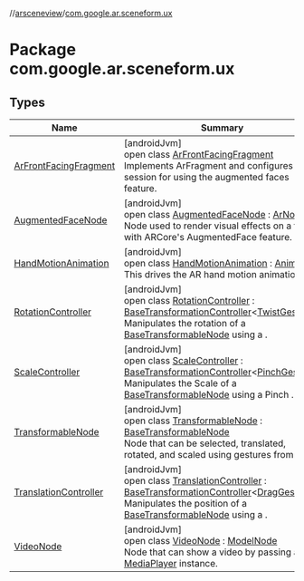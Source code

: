 //[arsceneview](../../index.md)/[com.google.ar.sceneform.ux](index.md)

# Package com.google.ar.sceneform.ux

## Types

| Name | Summary |
|---|---|
| [ArFrontFacingFragment](-ar-front-facing-fragment/index.md) | [androidJvm]<br>open class [ArFrontFacingFragment](-ar-front-facing-fragment/index.md)<br>Implements ArFragment and configures the session for using the augmented faces feature. |
| [AugmentedFaceNode](-augmented-face-node/index.md) | [androidJvm]<br>open class [AugmentedFaceNode](-augmented-face-node/index.md) : [ArNode](../io.github.sceneview.ar.node/-ar-node/index.md)<br>Node used to render visual effects on a face with ARCore's AugmentedFace feature. |
| [HandMotionAnimation](-hand-motion-animation/index.md) | [androidJvm]<br>open class [HandMotionAnimation](-hand-motion-animation/index.md) : [Animation](https://developer.android.com/reference/kotlin/android/view/animation/Animation.html)<br>This drives the AR hand motion animation. |
| [RotationController](-rotation-controller/index.md) | [androidJvm]<br>open class [RotationController](-rotation-controller/index.md) : [BaseTransformationController](../../../arsceneview/com.google.ar.sceneform.ux/-base-transformation-controller/index.md)&lt;[TwistGesture](../../../arsceneview/com.google.ar.sceneform.ux/-twist-gesture/index.md)&gt; <br>Manipulates the rotation of a [BaseTransformableNode](../../../arsceneview/com.google.ar.sceneform.ux/-base-transformable-node/index.md) using a . |
| [ScaleController](-scale-controller/index.md) | [androidJvm]<br>open class [ScaleController](-scale-controller/index.md) : [BaseTransformationController](../../../arsceneview/com.google.ar.sceneform.ux/-base-transformation-controller/index.md)&lt;[PinchGesture](../../../arsceneview/com.google.ar.sceneform.ux/-pinch-gesture/index.md)&gt; <br>Manipulates the Scale of a [BaseTransformableNode](../../../arsceneview/com.google.ar.sceneform.ux/-base-transformable-node/index.md) using a Pinch . |
| [TransformableNode](-transformable-node/index.md) | [androidJvm]<br>open class [TransformableNode](-transformable-node/index.md) : [BaseTransformableNode](../../../arsceneview/com.google.ar.sceneform.ux/-base-transformable-node/index.md)<br>Node that can be selected, translated, rotated, and scaled using gestures from . |
| [TranslationController](-translation-controller/index.md) | [androidJvm]<br>open class [TranslationController](-translation-controller/index.md) : [BaseTransformationController](../../../arsceneview/com.google.ar.sceneform.ux/-base-transformation-controller/index.md)&lt;[DragGesture](../../../arsceneview/com.google.ar.sceneform.ux/-drag-gesture/index.md)&gt; <br>Manipulates the position of a [BaseTransformableNode](../../../arsceneview/com.google.ar.sceneform.ux/-base-transformable-node/index.md) using a . |
| [VideoNode](-video-node/index.md) | [androidJvm]<br>open class [VideoNode](-video-node/index.md) : [ModelNode](../../../sceneview/sceneview/io.github.sceneview.node/-model-node/index.md)<br>Node that can show a video by passing a [MediaPlayer](https://developer.android.com/reference/kotlin/android/media/MediaPlayer.html) instance. |
